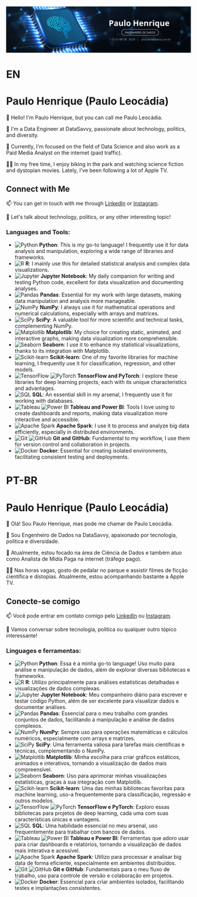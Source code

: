 ![A imagem mostra um banner com o Nome Paulo Henrique logo abaixo um retangulo com a escrita Engenheiro de dados, na linha de baixo contato por email e telefone,+55619813888239 e contato@pauloleocadia.com.br na lateral da esquerda tem um micropossessador e seus ciricuitos criam um efeito na imagem](img/1689820650751.jpeg "Banner de descrição Paulo Leocádia")

# EN

# Paulo Henrique (Paulo Leocádia)

👋 Hello! I'm Paulo Henrique, but you can call me Paulo Leocádia.

🚀 I'm a Data Engineer at DataSavvy, passionate about technology, politics, and diversity.

💼 Currently, I'm focused on the field of Data Science and also work as a Paid Media Analyst on the internet (paid traffic).

🚴‍♂️ In my free time, I enjoy biking in the park and watching science fiction and dystopian movies. Lately, I've been following a lot of Apple TV.

## Connect with Me

📫 You can get in touch with me through [LinkedIn](https://www.linkedin.com/in/pauloleocadia/) or [Instagram](https://www.instagram.com/pauloleocadia/).

🎯 Let's talk about technology, politics, or any other interesting topic!

### Languages and Tools:

- ![Python](https://img.shields.io/badge/-Python-3776AB?style=flat-square&logo=Python&logoColor=white) **Python**: This is my go-to language! I frequently use it for data analysis and manipulation, exploring a wide range of libraries and frameworks.
- ![R](https://img.shields.io/badge/-R-276DC3?style=flat-square&logo=R&logoColor=white) **R**: I mainly use this for detailed statistical analysis and complex data visualizations.
- ![Jupyter](https://img.shields.io/badge/-Jupyter-F37626?style=flat-square&logo=Jupyter&logoColor=white) **Jupyter Notebook**: My daily companion for writing and testing Python code, excellent for data visualization and documenting analyses.
- ![Pandas](https://img.shields.io/badge/-Pandas-150458?style=flat-square&logo=Pandas&logoColor=white) **Pandas**: Essential for my work with large datasets, making data manipulation and analysis more manageable.
- ![NumPy](https://img.shields.io/badge/-NumPy-013243?style=flat-square&logo=NumPy&logoColor=white) **NumPy**: I always use it for mathematical operations and numerical calculations, especially with arrays and matrices.
- ![SciPy](https://img.shields.io/badge/-SciPy-8CAAE6?style=flat-square&logo=SciPy&logoColor=white) **SciPy**: A valuable tool for more scientific and technical tasks, complementing NumPy.
- ![Matplotlib](https://img.shields.io/badge/-Matplotlib-267F99?style=flat-square&logo=Matplotlib&logoColor=white) **Matplotlib**: My choice for creating static, animated, and interactive graphs, making data visualization more comprehensible.
- ![Seaborn](https://img.shields.io/badge/-Seaborn-76ABDF?style=flat-square&logo=Seaborn&logoColor=white) **Seaborn**: I use it to enhance my statistical visualizations, thanks to its integration with Matplotlib.
- ![Scikit-learn](https://img.shields.io/badge/-Scikit_learn-F7931E?style=flat-square&logo=scikit-learn&logoColor=white) **Scikit-learn**: One of my favorite libraries for machine learning, I frequently use it for classification, regression, and other models.
- ![TensorFlow](https://img.shields.io/badge/-TensorFlow-FF6F00?style=flat-square&logo=TensorFlow&logoColor=white) ![PyTorch](https://img.shields.io/badge/-PyTorch-EE4C2C?style=flat-square&logo=PyTorch&logoColor=white) **TensorFlow and PyTorch**: I explore these libraries for deep learning projects, each with its unique characteristics and advantages.
- ![SQL](https://img.shields.io/badge/-SQL-4479A1?style=flat-square&logo=MySQL&logoColor=white) **SQL**: An essential skill in my arsenal, I frequently use it for working with databases.
- ![Tableau](https://img.shields.io/badge/-Tableau-E97627?style=flat-square&logo=Tableau&logoColor=white) ![Power BI](https://img.shields.io/badge/-Power_BI-F2C811?style=flat-square&logo=Power-BI&logoColor=white) **Tableau and Power BI**: Tools I love using to create dashboards and reports, making data visualization more interactive and accessible.
- ![Apache Spark](https://img.shields.io/badge/-Apache_Spark-E25A1C?style=flat-square&logo=Apache-Spark&logoColor=white) **Apache Spark**: I use it to process and analyze big data efficiently, especially in distributed environments.
- ![Git](https://img.shields.io/badge/-Git-F05032?style=flat-square&logo=Git&logoColor=white) ![GitHub](https://img.shields.io/badge/-GitHub-181717?style=flat-square&logo=GitHub&logoColor=white) **Git and GitHub**: Fundamental to my workflow, I use them for version control and collaboration in projects.
- ![Docker](https://img.shields.io/badge/-Docker-2496ED?style=flat-square&logo=Docker&logoColor=white) **Docker**: Essential for creating isolated environments, facilitating consistent testing and deployments.


# PT-BR

# Paulo Henrique (Paulo Leocádia)

👋 Olá! Sou Paulo Henrique, mas pode me chamar de Paulo Leocádia.

🚀 Sou Engenheiro de Dados na DataSavvy, apaixonado por tecnologia, política e diversidade.

💼 Atualmente, estou focado na área de Ciência de Dados e também atuo como Analista de Mídia Paga na internet (tráfego pago).

🚴‍♂️ Nas horas vagas, gosto de pedalar no parque e assistir filmes de ficção científica e distopias. Atualmente, estou acompanhando bastante a Apple TV.

## Conecte-se comigo

📫 Você pode entrar em contato comigo pelo [LinkedIn](https://www.linkedin.com/in/pauloleocadia/) ou [Instagram](https://www.instagram.com/pauloleocadia/).

🎯 Vamos conversar sobre tecnologia, política ou qualquer outro tópico interessante!


### Linguages e ferramentas:

- ![Python](https://img.shields.io/badge/-Python-3776AB?style=flat-square&logo=Python&logoColor=white) **Python**: Essa é a minha go-to language! Uso muito para análise e manipulação de dados, além de explorar diversas bibliotecas e frameworks.
- ![R](https://img.shields.io/badge/-R-276DC3?style=flat-square&logo=R&logoColor=white) **R**: Utilizo principalmente para análises estatísticas detalhadas e visualizações de dados complexas.
- ![Jupyter](https://img.shields.io/badge/-Jupyter-F37626?style=flat-square&logo=Jupyter&logoColor=white) **Jupyter Notebook**: Meu companheiro diário para escrever e testar código Python, além de ser excelente para visualizar dados e documentar análises.
- ![Pandas](https://img.shields.io/badge/-Pandas-150458?style=flat-square&logo=Pandas&logoColor=white) **Pandas**: Essencial para o meu trabalho com grandes conjuntos de dados, facilitando a manipulação e análise de dados complexos.
- ![NumPy](https://img.shields.io/badge/-NumPy-013243?style=flat-square&logo=NumPy&logoColor=white) **NumPy**: Sempre uso para operações matemáticas e cálculos numéricos, especialmente com arrays e matrizes.
- ![SciPy](https://img.shields.io/badge/-SciPy-8CAAE6?style=flat-square&logo=SciPy&logoColor=white) **SciPy**: Uma ferramenta valiosa para tarefas mais científicas e técnicas, complementando o NumPy.
- ![Matplotlib](https://img.shields.io/badge/-Matplotlib-267F99?style=flat-square&logo=Matplotlib&logoColor=white) **Matplotlib**: Minha escolha para criar gráficos estáticos, animados e interativos, tornando a visualização de dados mais compreensível.
- ![Seaborn](https://img.shields.io/badge/-Seaborn-76ABDF?style=flat-square&logo=Seaborn&logoColor=white) **Seaborn**: Uso para aprimorar minhas visualizações estatísticas, graças à sua integração com Matplotlib.
- ![Scikit-learn](https://img.shields.io/badge/-Scikit_learn-F7931E?style=flat-square&logo=scikit-learn&logoColor=white) **Scikit-learn**: Uma das minhas bibliotecas favoritas para machine learning, uso-a frequentemente para classificação, regressão e outros modelos.
- ![TensorFlow](https://img.shields.io/badge/-TensorFlow-FF6F00?style=flat-square&logo=TensorFlow&logoColor=white) ![PyTorch](https://img.shields.io/badge/-PyTorch-EE4C2C?style=flat-square&logo=PyTorch&logoColor=white) **TensorFlow e PyTorch**: Exploro essas bibliotecas para projetos de deep learning, cada uma com suas características únicas e vantagens.
- ![SQL](https://img.shields.io/badge/-SQL-4479A1?style=flat-square&logo=MySQL&logoColor=white) **SQL**: Uma habilidade essencial no meu arsenal, uso frequentemente para trabalhar com bancos de dados.
- ![Tableau](https://img.shields.io/badge/-Tableau-E97627?style=flat-square&logo=Tableau&logoColor=white) ![Power BI](https://img.shields.io/badge/-Power_BI-F2C811?style=flat-square&logo=Power-BI&logoColor=white) **Tableau e Power BI**: Ferramentas que adoro usar para criar dashboards e relatórios, tornando a visualização de dados mais interativa e acessível.
- ![Apache Spark](https://img.shields.io/badge/-Apache_Spark-E25A1C?style=flat-square&logo=Apache-Spark&logoColor=white) **Apache Spark**: Utilizo para processar e analisar big data de forma eficiente, especialmente em ambientes distribuídos.
- ![Git](https://img.shields.io/badge/-Git-F05032?style=flat-square&logo=Git&logoColor=white) ![GitHub](https://img.shields.io/badge/-GitHub-181717?style=flat-square&logo=GitHub&logoColor=white) **Git e GitHub**: Fundamentais para o meu fluxo de trabalho, uso para controle de versão e colaboração em projetos.
- ![Docker](https://img.shields.io/badge/-Docker-2496ED?style=flat-square&logo=Docker&logoColor=white) **Docker**: Essencial para criar ambientes isolados, facilitando testes e implantações consistentes.




